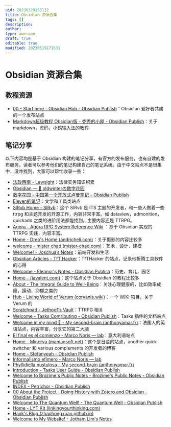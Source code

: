 ```yaml
---
uid: 20230329153132
title: Obsidian 资源合集
tags: []
description: 
author: 
type: awesome
draft: true
editable: true
modified: 20230519171631
---
```


# Obsidian 资源合集

## 教程资源

- [00 - Start here - Obsidian Hub - Obsidian Publish](https://publish.obsidian.md/hub/00+-+Start+here)：Obsidian 爱好者共建的一个发布站点
- [Markdown超级教程 Obsidian版 - 秃秃的小屋 - Obsidian Publish](https://publish.obsidian.md/csj-obsidian/0+-+Obsidian/Markdown/Markdown%E8%B6%85%E7%BA%A7%E6%95%99%E7%A8%8B+Obsidian%E7%89%88)：关于 markdown，虎码，小鹤输入法的教程

## 笔记分享

以下内容均是基于 Obsidian 构建的笔记分享，有官方的发布服务，也有自建的发布服务，读者可以参考他们的笔记构建自己的笔记系统。由于中文站点不是很集中，没咋找到，大家可以帮忙收录一些：

- [法政西南 - Lawsight](https://publish.obsidian.md/wanyulawyer/Lawsight)：法律实务知识积累
- [Obsidian — 🌱 oldwinterの数字花园](https://notes.oldwinter.top/obsidian)
- [数字花园 - 中国第一个开放式卢曼笔记 - Obsidian Publish](https://publish.obsidian.md/zdywg/%E6%95%B0%E5%AD%97%E8%8A%B1%E5%9B%AD)
- [Eleven的笔记](https://publish.obsidian.md/eleven)：文学和工具类站点
- [SlRvb Home - SlRvb](https://publish.obsidian.md/slrvb/90+Site/SlRvb+Home)：这个 SIRvb 是 ITS 主题的开发者，和一些人做着一些 ttrpg 和主题开发的开源工作，内容非常丰富。如 dataview，admonition，quickadd 之类的进阶用法都能找到。主要内容还是 TTRPG。
- [Agora - Agora RPG System Reference Wiki](https://publish.obsidian.md/agora/Agora) ：基于 Obsidian 实现的 TTRPG 实践，内容丰富。
- [Home - Drea's Home (andricheli.com)](https://www.andricheli.com/02Blog/Home)：关于摄影的内容比较多
- [welcome - mister chad (mister-chad.com)](https://mister-chad.com/welcome)：艺术，设计，建模
- [Welcome! - Joschua’s Notes](https://notes.joschua.io/50+Slipbox/Welcome!)：前端开发和生活
- [Obsidian Articles - TfT Hacker](https://tfthacker.com/Published+by+TfTHacker/Obsidian+Articles)：TfTHacker 的站点，记录他折腾工具软件的心得
- [Welcome - Eleanor's Notes - Obsidian Publish](https://publish.obsidian.md/eleanorkonik/00+Meta/03+Guidance/Welcome)：历史，育儿，园艺
- [Home - (javalent.com)](https://plugins.javalent.com/home)：这个站点关于 Obsidian 的教程比较多
- [About - The Integral Guide to Well-Being](https://integralguide.com/About)：关注心理健康的，比如效率成瘾，躁动，抑郁之类的
- [Hub - Living World of Verum (corvanis.wiki)](https://corvanis.wiki/Hub)：一个 WIKI 项目，关于 Verum 的
- [Scratchpad - Jethoof's Vault](https://jethoof.com/Scratchpad)：TTRPG 相关
- [Welcome - Tasks Contributing - Obsidian Publish](https://publish.obsidian.md/tasks-contributing/Welcome)：Tasks 插件的文档站点
- [Welcome in my mind 🧠 - My second-brain (anthonyamar.fr)](https://anthonyamar.fr/Welcome+in+my+mind+%F0%9F%A7%A0)：法国人的英语站点，内容丰富，分享它的第二大脑
- [El final es el comienzo - Marco Noris — lab](https://lab.marconoris.com/El+final+es+el+comienzo)：意大利语站点
- [Home - Minerva (mamansoft.net)](https://minerva.mamansoft.net/Home)：这个是日语的站点，another quick switcher 和 various complements 的开发者的博客
- [Home - Stefanyeah - Obsidian Publish](https://publish.obsidian.md/stefanyeah/Home)
- [Informalismo efímero - Marco Noris — lab](https://lab.marconoris.com/informalismo-efimero)
- [Phyllidiella pustulosa - My second-brain (anthonyamar.fr)](https://anthonyamar.fr/Marine+species/Mollusca/Gastropoda/Phyllidiella+pustulosa)
- [Introduction - Tasks User Guide - Obsidian Publish](https://publish.obsidian.md/tasks/Introduction)
- [Welcome to Brozime's Public Notes - Brozime's Public Notes - Obsidian Publish](https://publish.obsidian.md/brozime/Public/Welcome+to+Brozime's+Public+Notes)
- [INDEX - Petrichor - Obsidian Publish](https://publish.obsidian.md/bryan-jenks/Z/INDEX)
- [00 About the Project - Doing History with Zotero and Obsidian - Obsidian Publish](https://publish.obsidian.md/history-notes/00+About+the+Project)
- [Welcome to The Quantum Well! - The Quantum Well - Obsidian Publish](https://publish.obsidian.md/myquantumwell/Welcome+to+The+Quantum+Well!)
- [Home - LYT Kit (linkingyourthinking.com)](https://notes.linkingyourthinking.com/Home)
- [Hank's Blog (zhaohongxuan.github.io)](https://zhaohongxuan.github.io/)
- [Welcome to My Website! - Jotham Lim's Notes](https://jothamlim.me/05_PUBLISHED/Welcome+to+My+Website!)